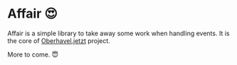 # Affair 😍

Affair is a simple library to take away some work when handling events.
It is the core of [Oberhavel.jetzt](https://oberhavel.jetzt) project.

More to come. 😇